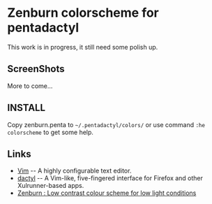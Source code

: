 # Zenburn colorscheme for pentadactyl

This work is in progress, it still need some polish up.

## ScreenShots ##

More to come...

## INSTALL ##

Copy zenburn.penta to `~/.pentadactyl/colors/` or use command `:he colorscheme` to
get some help.

## Links ##

* [Vim](http://www.vim.org/) -- A highly configurable text editor.
* [dactyl](http://code.google.com/p/dactyl/) -- A Vim-like, five-fingered
  interface for Firefox and other Xulrunner-based apps.
* [Zenburn : Low contrast colour scheme for low light conditions ](http://www.vim.org/scripts/script.php?script_id=415)
